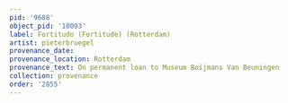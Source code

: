 ```yaml
---
pid: '9688'
object_pid: '10093'
label: Fortitudo (Fortitude) (Rotterdam)
artist: pieterbruegel
provenance_date:
provenance_location: Rotterdam
provenance_text: On permanent loan to Museum Boijmans Van Beuningen
collection: provenance
order: '2855'
---
```

